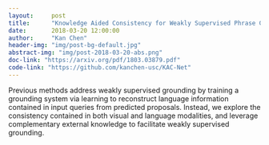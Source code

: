 ```yaml
---
layout:     post
title:      "Knowledge Aided Consistency for Weakly Supervised Phrase Grounding"
date:       2018-03-20 12:00:00
author:     "Kan Chen"
header-img: "img/post-bg-default.jpg"
abstract-img: "img/post-2018-03-20-abs.png"
doc-link: "https://arxiv.org/pdf/1803.03879.pdf"
code-link: "https://github.com/kanchen-usc/KAC-Net"
---
```


<p>Previous methods address weakly supervised grounding by training a grounding system via learning to reconstruct language information contained in input queries from predicted proposals. Instead, we explore the consistency contained in both visual and language modalities, and leverage complementary external knowledge to facilitate weakly supervised grounding.</p>
